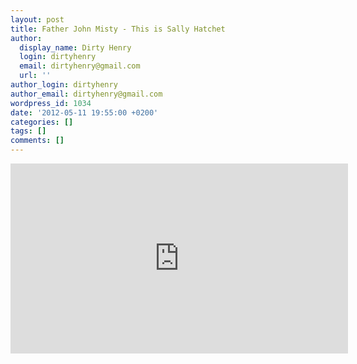 ```yaml
---
layout: post
title: Father John Misty - This is Sally Hatchet
author:
  display_name: Dirty Henry
  login: dirtyhenry
  email: dirtyhenry@gmail.com
  url: ''
author_login: dirtyhenry
author_email: dirtyhenry@gmail.com
wordpress_id: 1034
date: '2012-05-11 19:55:00 +0200'
categories: []
tags: []
comments: []
---
```

<iframe width="540" height="304" src="http://www.youtube.com/embed/Hl7gehsIKZg" frameborder="0" allowfullscreen></iframe>
